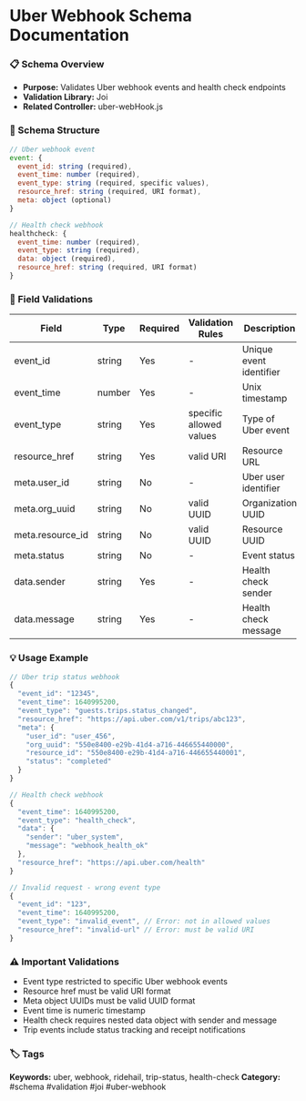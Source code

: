 # Uber Webhook Schema Documentation

### 📋 Schema Overview
- **Purpose:** Validates Uber webhook events and health check endpoints
- **Validation Library:** Joi
- **Related Controller:** uber-webHook.js

### 🔧 Schema Structure
```javascript
// Uber webhook event
event: {
  event_id: string (required),
  event_time: number (required),
  event_type: string (required, specific values),
  resource_href: string (required, URI format),
  meta: object (optional)
}

// Health check webhook
healthcheck: {
  event_time: number (required),
  event_type: string (required),
  data: object (required),
  resource_href: string (required, URI format)
}
```

### 📝 Field Validations
| Field | Type | Required | Validation Rules | Description |
|-------|------|----------|------------------|-------------|
| event_id | string | Yes | - | Unique event identifier |
| event_time | number | Yes | - | Unix timestamp |
| event_type | string | Yes | specific allowed values | Type of Uber event |
| resource_href | string | Yes | valid URI | Resource URL |
| meta.user_id | string | No | - | Uber user identifier |
| meta.org_uuid | string | No | valid UUID | Organization UUID |
| meta.resource_id | string | No | valid UUID | Resource UUID |
| meta.status | string | No | - | Event status |
| data.sender | string | Yes | - | Health check sender |
| data.message | string | Yes | - | Health check message |

### 💡 Usage Example
```javascript
// Uber trip status webhook
{
  "event_id": "12345",
  "event_time": 1640995200,
  "event_type": "guests.trips.status_changed",
  "resource_href": "https://api.uber.com/v1/trips/abc123",
  "meta": {
    "user_id": "user_456",
    "org_uuid": "550e8400-e29b-41d4-a716-446655440000",
    "resource_id": "550e8400-e29b-41d4-a716-446655440001",
    "status": "completed"
  }
}

// Health check webhook
{
  "event_time": 1640995200,
  "event_type": "health_check",
  "data": {
    "sender": "uber_system",
    "message": "webhook_health_ok"
  },
  "resource_href": "https://api.uber.com/health"
}

// Invalid request - wrong event type
{
  "event_id": "123",
  "event_time": 1640995200,
  "event_type": "invalid_event", // Error: not in allowed values
  "resource_href": "invalid-url" // Error: must be valid URI
}
```

### ⚠️ Important Validations
- Event type restricted to specific Uber webhook events
- Resource href must be valid URI format
- Meta object UUIDs must be valid UUID format
- Event time is numeric timestamp
- Health check requires nested data object with sender and message
- Trip events include status tracking and receipt notifications

### 🏷️ Tags
**Keywords:** uber, webhook, ridehail, trip-status, health-check
**Category:** #schema #validation #joi #uber-webhook